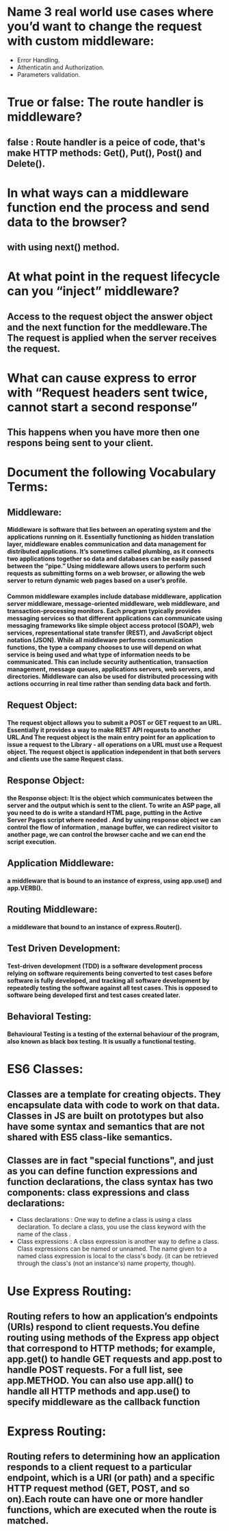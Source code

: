 # Name 3 real world use cases where you’d want to change the request with custom middleware:
- Error Handling.
- Athenticatin and Authorization.
- Parameters validation.


# True or false: The route handler is middleware?
## false :  Route handler is a peice of code, that's make HTTP methods: Get(), Put(), Post() and Delete().

# In what ways can a middleware function end the process and send data to the browser?
## with using next() method.

# At what point in the request lifecycle can you “inject” middleware?
## Access to the request object  the answer object and the next function for the meddleware.The The request is applied when the server receives the request.


# What can cause express to error with “Request headers sent twice, cannot start a second response”
## This happens when you have more then one respons being sent to your client.

# Document the following Vocabulary Terms:
## Middleware:
#### Middleware is software that lies between an operating system and the applications running on it. Essentially functioning as hidden translation layer, middleware enables communication and data management for distributed applications. It’s sometimes called plumbing, as it connects two applications together so data and databases can be easily passed between the “pipe.” Using middleware allows users to perform such requests as submitting forms on a web browser, or allowing the web server to return dynamic web pages based on a user’s profile.
#### Common middleware examples include database middleware, application server middleware, message-oriented middleware, web middleware, and transaction-processing monitors. Each program typically provides messaging services so that different applications can communicate using messaging frameworks like simple object access protocol (SOAP), web services, representational state transfer (REST), and JavaScript object notation (JSON). While all middleware performs communication functions, the type a company chooses to use will depend on what service is being used and what type of information needs to be communicated. This can include security authentication, transaction management, message queues, applications servers, web servers, and directories. Middleware can also be used for distributed processing with actions occurring in real time rather than sending data back and forth.

## Request Object:
#### The request object allows you to submit a POST or GET request to an URL. Essentially it provides a way to make REST API requests to another URL.And The request object is the main entry point for an application to issue a request to the Library - all operations on a URL must use a Request object. The request object is application independent in that both servers and clients use the same Request class.

## Response Object:
#### the Response object: It is the object which communicates between the server and the output which is sent to the client. To write an ASP page, all you need to do is write a standard HTML page, putting in the Active Server Pages script where needed . And  by using response object we can control the flow of information , manage buffer, we can redirect visitor to another page, we can control the browser cache and we can end the script execution.

## Application Middleware:
#### a middleware that is bound to an instance of express, using app.use() and app.VERB().

## Routing Middleware:
#### 	a middleware that bound to an instance of express.Router().

## Test Driven Development:
#### Test-driven development (TDD) is a software development process relying on software requirements being converted to test cases before software is fully developed, and tracking all software development by repeatedly testing the software against all test cases. This is opposed to software being developed first and test cases created later.

## Behavioral Testing:
#### Behavioural Testing is a testing of the external behaviour of the program, also known as black box testing. It is usually a functional testing.

# ES6 Classes:
## Classes are a template for creating objects. They encapsulate data with code to work on that data. Classes in JS are built on prototypes but also have some syntax and semantics that are not shared with ES5 class-like semantics.
## Classes are in fact "special functions", and just as you can define function expressions and function declarations, the class syntax has two components: class expressions and class declarations:
- Class declarations : One way to define a class is using a class declaration. To declare a class, you use the class keyword with the name of the class .
- Class expressions : A class expression is another way to define a class. Class expressions can be named or unnamed. The name given to a named class expression is local to the class's body. (it can be retrieved through the class's (not an instance's) name property, though).

# Use Express Routing:
## Routing refers to how an application’s endpoints (URIs) respond to client requests.You define routing using methods of the Express app object that correspond to HTTP methods; for example, app.get() to handle GET requests and app.post to handle POST requests. For a full list, see app.METHOD. You can also use app.all() to handle all HTTP methods and app.use() to specify middleware as the callback function

# Express Routing:
## Routing refers to determining how an application responds to a client request to a particular endpoint, which is a URI (or path) and a specific HTTP request method (GET, POST, and so on).Each route can have one or more handler functions, which are executed when the route is matched.



